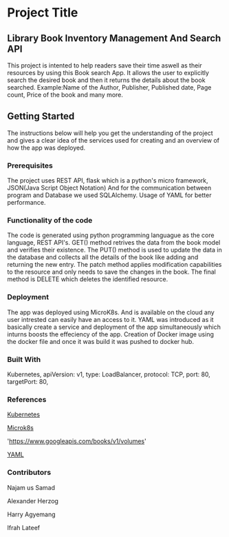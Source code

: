 # Project Title

## Library Book Inventory Management And Search API

This project is intented to help readers save their time aswell as their resources by using this 
Book search App. It allows the user to explicitly search the desired book and then it returns the 
details about the book searched.
Example:Name of the Author, Publisher, Published date, Page count, Price of the book and many more.

## Getting Started

The instructions below will help you get the understanding of the project and gives a clear idea 
of the services used for creating and an overview of how the app was deployed.

### Prerequisites

The project uses REST API, flask which is a python's micro framework, JSON(Java Script Object Notation)
And for the communication between program and Database we used SQLAlchemy. Usage of YAML for better 
performance.
 
### Functionality of the code

The code is generated using python programming languague as the core language, REST API's. 
GET() method retrives the data from the book model and verifies their existence. The PUT() method 
is used to update the data in the database and collects all the details of the book like adding and returning
the new entry. The patch method applies modification capabilities to the resource and only needs to 
save the changes in the book. The final method is DELETE which deletes the identified resource.


### Deployment

The app was deployed using MicroK8s. And is available on the cloud any user intrested can easily have an 
access to it. YAML was introduced as it basically create a service and deployment of the app
simultaneously which inturns boosts the effeciency of the app. Creation of Docker image using the docker file 
and once it was build it was pushed to docker hub.


### Built With

Kubernetes,
apiVersion: v1,
type: LoadBalancer,
protocol: TCP,
port: 80,
targetPort: 80,


### References

[Kubernetes](https://kubernetes.io/docs/concepts/overview/what-is-kubernetes/)

[Microk8s](https://github.com/ubuntu/microk8s)

'https://www.googleapis.com/books/v1/volumes'

[YAML](https://blog.stackpath.com/yaml/)


### Contributors


Najam us Samad

Alexander Herzog

Harry Agyemang

Ifrah Lateef
